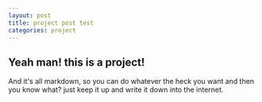 ```yaml
---
layout: post
title: project post test
categories: project
---
```

## Yeah man! this is a project! 

And it's all markdown, so you can do whatever the heck you want and then you know what? just keep it up and write it down into the internet. 